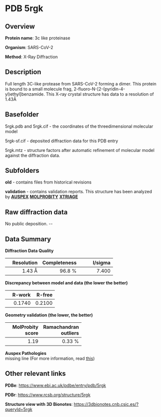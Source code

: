 # PDB 5rgk

## Overview

**Protein name**: 3c like proteinase

**Organism**: SARS-CoV-2

**Method**: X-Ray Diffraction

## Description

Full length 3C-like protease from SARS-CoV-2 forming a dimer. This protein is bound to a small molecule frag, 2-fluoro-N-[2-(pyridin-4-yl)ethyl]benzamide. This X-ray crystal structure has data to a resolution of 1.43Å

## Basefolder

5rgk.pdb and 5rgk.cif - the coordinates of the threedimensional molecular model

5rgk-sf.cif - deposited diffraction data for this PDB entry

5rgk.mtz - structure factors after automatic refinement of molecular model against the diffraction data.

## Subfolders



**old** - contains files from historical revisions

**validation** - contains validation reports. This structure has been analyzed by [**AUSPEX**](https://github.com/thorn-lab/coronavirus_structural_task_force/tree/master/pdb/3c_like_proteinase/SARS-CoV-2/5rgk/validation/auspex)  [**MOLPROBITY**](https://github.com/thorn-lab/coronavirus_structural_task_force/tree/master/pdb/3c_like_proteinase/SARS-CoV-2/5rgk/validation/molprobity) [**XTRIAGE**](https://github.com/thorn-lab/coronavirus_structural_task_force/blob/master/pdb/3c_like_proteinase/SARS-CoV-2/5rgk/validation/Xtriage_output.log)  



## Raw diffraction data

No public deposition. --<br> 

## Data Summary
**Diffraction Data Quality**

|   | Resolution | Completeness| I/sigma |
|---|-------------:|----------------:|--------------:|
|   |1.43 Å|96.8  %|<img width=50/>7.400|

**Discrepancy between model and data (the lower the better)**

|   | **R-work**| **R-free**   
|---|-------------:|----------------:|           
||  0.1740|  0.2100|

**Geometry validation (the lower, the better)**

|   |**MolProbity<br>score**| **Ramachandran<br>outliers** 
|---|-------------:|----------------:|
||  1.19|  0.33 %|

**Auspex Pathologies**<br> missing line (For more information, read [this](https://github.com/thorn-lab/coronavirus_structural_task_force/blob/master/pdb/3c_like_proteinase/SARS-CoV-2/5rgk/validation/auspex/5rgk_auspex_comments.txt))

 



## Other relevant links 
**PDBe**:  https://www.ebi.ac.uk/pdbe/entry/pdb/5rgk
 
**PDBr**: https://www.rcsb.org/structure/5rgk 

**Structure view with 3D Bionotes**: https://3dbionotes.cnb.csic.es/?queryId=5rgk

